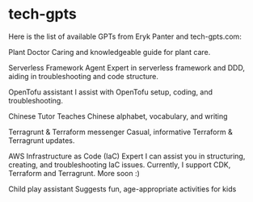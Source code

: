 # tech-gpts


Here is the list of available GPTs from Eryk Panter and tech-gpts.com:

Plant Doctor
Caring and knowledgeable guide for plant care.

Serverless Framework Agent
Expert in serverless framework and DDD, aiding in troubleshooting and code structure.

OpenTofu assistant
I assist with OpenTofu setup, coding, and troubleshooting.

Chinese Tutor
Teaches Chinese alphabet, vocabulary, and writing

Terragrunt & Terraform messenger
Casual, informative Terraform & Terragrunt updates.

AWS Infrastructure as Code (IaC) Expert
I can assist you in structuring, creating, and troubleshooting IaC issues. Currently, I support CDK, Terraform and Terragrunt. More soon :)

Child play assistant
Suggests fun, age-appropriate activities for kids
